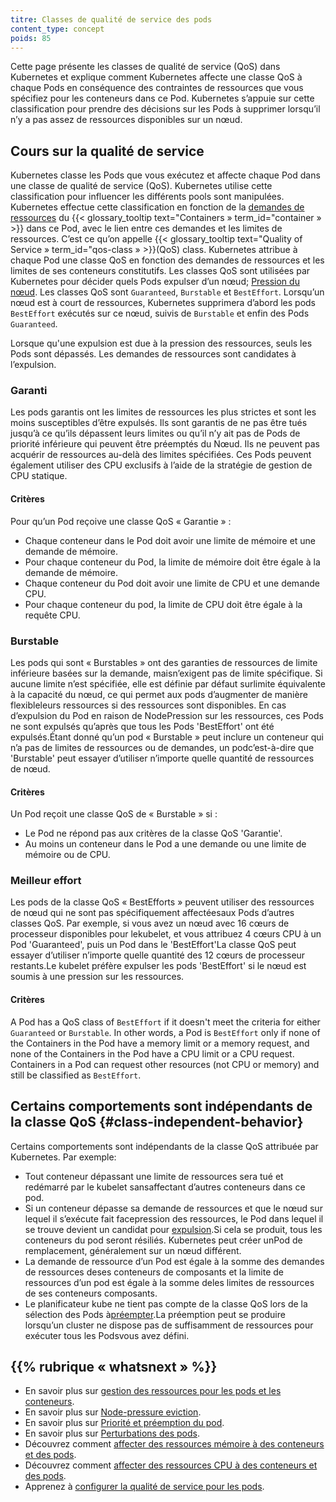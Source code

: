 ```yaml
---
titre: Classes de qualité de service des pods
content_type: concept
poids: 85
---
```


Cette page présente les classes de qualité de service (QoS) dans Kubernetes et explique comment Kubernetes affecte une classe QoS à chaque Pods en conséquence des contraintes de ressources que vous spécifiez pour les conteneurs dans ce Pod. Kubernetes s’appuie sur cette classification pour prendre des décisions sur les Pods à supprimer lorsqu’il n’y a pas assez de ressources disponibles sur un nœud.

## Cours sur la qualité de service

Kubernetes classe les Pods que vous exécutez et affecte chaque Pod dans une classe de qualité de service (QoS). Kubernetes utilise cette classification pour influencer les différents pools sont manipulées. Kubernetes effectue cette classification en fonction de la [demandes de ressources](/docs/concepts/configuration/manage-resources-containers/) du {{< glossary_tooltip text="Containers » term_id="container » >}} dans ce Pod, avec le lien entre ces demandes et les limites de ressources. C’est ce qu’on appelle {{< glossary_tooltip text="Quality of Service » term_id="qos-class » >}}(QoS) class. Kubernetes attribue à chaque Pod une classe QoS en fonction des demandes de ressources et les limites de ses conteneurs constitutifs. Les classes QoS sont utilisées par Kubernetes pour décider quels Pods expulser d’un nœud; [Pression du nœud](/docs/concepts/scheduling-eviction/node-pressure-eviction/). Les classes QoS sont `Guaranteed`, `Burstable` et `BestEffort`. Lorsqu’un nœud est à court de ressources, Kubernetes supprimera d’abord les pods `BestEffort` exécutés sur ce nœud, suivis de `Burstable` et enfin des Pods `Guaranteed`.

Lorsque qu'une expulsion est due à la pression des ressources, seuls les Pods sont dépassés. Les demandes de ressources sont candidates à l’expulsion.

### Garanti

Les pods garantis ont les limites de ressources les plus strictes et sont les moins susceptibles d’être expulsés. Ils sont garantis de ne pas être tués jusqu’à ce qu’ils dépassent leurs limites ou qu’il n’y ait pas de Pods de priorité inférieure qui peuvent être préemptés du Nœud. Ils ne peuvent pas acquérir de ressources au-delà des limites spécifiées. Ces Pods peuvent également utiliser des CPU exclusifs à l’aide de la stratégie de gestion de CPU statique.

#### Critères

Pour qu’un Pod reçoive une classe QoS « Garantie » :

- Chaque conteneur dans le Pod doit avoir une limite de mémoire et une demande de mémoire.
- Pour chaque conteneur du Pod, la limite de mémoire doit être égale à la demande de mémoire.
- Chaque conteneur du Pod doit avoir une limite de CPU et une demande CPU.
- Pour chaque conteneur du pod, la limite de CPU doit être égale à la requête CPU.

### Burstable

Les pods qui sont « Burstables » ont des garanties de ressources de limite inférieure basées sur la demande, maisn’exigent pas de limite spécifique. Si aucune limite n’est spécifiée, elle est définie par défaut surlimite équivalente à la capacité du nœud, ce qui permet aux pods d’augmenter de manière flexibleleurs ressources si des ressources sont disponibles. En cas d’expulsion du Pod en raison de NodePression sur les ressources, ces Pods ne sont expulsés qu’après que tous les Pods 'BestEffort' ont été expulsés.Étant donné qu’un pod « Burstable » peut inclure un conteneur qui n’a pas de limites de ressources ou de demandes, un podc’est-à-dire que 'Burstable' peut essayer d’utiliser n’importe quelle quantité de ressources de nœud.

#### Critères

Un Pod reçoit une classe QoS de « Burstable » si :

- Le Pod ne répond pas aux critères de la classe QoS 'Garantie'.
- Au moins un conteneur dans le Pod a une demande ou une limite de mémoire ou de CPU.

### Meilleur effort

Les pods de la classe QoS « BestEfforts » peuvent utiliser des ressources de nœud qui ne sont pas spécifiquement affectéesaux Pods d’autres classes QoS. Par exemple, si vous avez un nœud avec 16 cœurs de processeur disponibles pour lekubelet, et vous attribuez 4 cœurs CPU à un Pod 'Guaranteed', puis un Pod dans le 'BestEffort'La classe QoS peut essayer d’utiliser n’importe quelle quantité des 12 cœurs de processeur restants.Le kubelet préfère expulser les pods 'BestEffort' si le nœud est soumis à une pression sur les ressources.

#### Critères

A Pod has a QoS class of `BestEffort` if it doesn't meet the criteria for either `Guaranteed`
or `Burstable`. In other words, a Pod is `BestEffort` only if none of the Containers in the Pod have a
memory limit or a memory request, and none of the Containers in the Pod have a
CPU limit or a CPU request.
Containers in a Pod can request other resources (not CPU or memory) and still be classified as
`BestEffort`.

## Certains comportements sont indépendants de la classe QoS {#class-independent-behavior}

Certains comportements sont indépendants de la classe QoS attribuée par Kubernetes. Par exemple:

- Tout conteneur dépassant une limite de ressources sera tué et redémarré par le kubelet sansaffectant d’autres conteneurs dans ce pod.
- Si un conteneur dépasse sa demande de ressources et que le nœud sur lequel il s’exécute fait facepression des ressources, le Pod dans lequel il se trouve devient un candidat pour [expulsion](/docs/concepts/scheduling-eviction/node-pressure-eviction/).Si cela se produit, tous les conteneurs du pod seront résiliés. Kubernetes peut créer unPod de remplacement, généralement sur un nœud différent.
- La demande de ressource d’un Pod est égale à la somme des demandes de ressources deses conteneurs de composants et la limite de ressources d’un pod est égale à la somme deles limites de ressources de ses conteneurs composants.
- Le planificateur kube ne tient pas compte de la classe QoS lors de la sélection des Pods à[préempter](/docs/concepts/scheduling-eviction/pod-priority-preemption/#preemption).La préemption peut se produire lorsqu’un cluster ne dispose pas de suffisamment de ressources pour exécuter tous les Podsvous avez défini.

## {{% rubrique « whatsnext » %}}

- En savoir plus sur [gestion des ressources pour les pods et les conteneurs](/docs/concepts/configuration/manage-resources-containers/).
- En savoir plus sur [Node-pressure eviction](/docs/concepts/scheduling-eviction/node-pressure-eviction/).
- En savoir plus sur [Priorité et préemption du pod](/docs/concepts/scheduling-eviction/pod-priority-preemption/).
- En savoir plus sur [Perturbations des pods](/docs/concepts/workloads/pods/disruptions/).
- Découvrez comment [affecter des ressources mémoire à des conteneurs et des pods](/docs/tasks/configure-pod-container/assign-memory-resource/).
- Découvrez comment [affecter des ressources CPU à des conteneurs et des pods](/docs/tasks/configure-pod-container/assign-cpu-resource/).
- Apprenez à [configurer la qualité de service pour les pods](/docs/tasks/configure-pod-container/quality-service-pod/).
